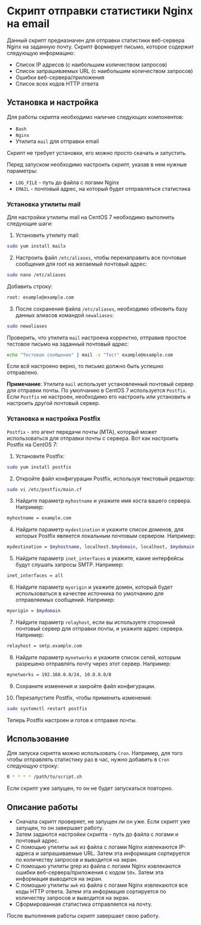 # Скрипт отправки статистики Nginx на email

Данный скрипт предназначен для отправки статистики веб-сервера Nginx на заданную почту. Скрипт формирует письмо, которое содержит следующую информацию:

  -  Список IP адресов (с наибольшим количеством запросов)
  -  Список запрашиваемых URL (с наибольшим количеством запросов)
  -  Ошибки веб-сервера/приложения
  -  Список всех кодов HTTP ответа

## Установка и настройка

Для работы скрипта необходимо наличие следующих компонентов:

  - `Bash`
  - `Nginx`
  - Утилита `mail` для отправки email

Скрипт не требует установки, его можно просто скачать и запустить.

Перед запуском необходимо настроить скрипт, указав в нем нужные параметры:

  - `LOG_FILE` - путь до файла с логами Nginx
  - `EMAIL` - почтовый адрес, на который будет отправляться статистика

### Установка утилиты mail

Для настройки утилиты mail на CentOS 7 необходимо выполнить следующие шаги:

1. Установить утилиту mail:

```bash 
sudo yum install mailx
```

2. Настроить файл ```/etc/aliases```, чтобы перенаправить все почтовые сообщения для root на желаемый почтовый адрес:

```bash
sudo nano /etc/aliases
```

Добавить строку:

```bash
root: example@example.com
```

3. После сохранения файла `/etc/aliases`, необходимо обновить базу данных алиасов командой `newaliases`:

```bash
sudo newaliases
```

Проверить, что утилита `mail` настроена корректно, отправив простое тестовое письмо на заданный почтовый адрес:

```bash
echo "Тестовое сообщение" | mail -s "Тест" example@example.com
```

Если всё настроено верно, то письмо должно быть успешно отправлено.

**Примечание**: Утилита `mail` использует установленный почтовый сервер для отправки почты. По умолчанию в CentOS 7 используется `Postfix`. Если `Postfix` не настроен, необходимо его настроить или установить и настроить другой почтовый сервер.

### Установка и настройка Postfix

`Postfix` - это агент передачи почты (MTA), который может использоваться для отправки почты с сервера. Вот как настроить Postfix на CentOS 7:

1. Установите Postfix:

```bash
sudo yum install postfix
```

2. Откройте файл конфигурации Postfix, используя текстовый редактор:

```bash
sudo vi /etc/postfix/main.cf
```

3. Найдите параметр `myhostname` и укажите имя хоста вашего сервера. Например:

```bash
myhostname = example.com
```

4. Найдите параметр `mydestination` и укажите список доменов, для которых Postfix является локальным почтовым сервером. Например:

```bash
mydestination = $myhostname, localhost.$mydomain, localhost, $mydomain
```

5. Найдите параметр `inet_interfaces` и укажите, какие интерфейсы будут слушать запросы SMTP. Например:

```bash
inet_interfaces = all
```

6. Найдите параметр `myorigin` и укажите домен, который будет использоваться в качестве источника по умолчанию для отправляемых сообщений. Например:

```bash
myorigin = $mydomain
```

7. Найдите параметр `relayhost`, если вы используете сторонний почтовый сервер для отправки почты, и укажите адрес сервера. Например:

```bash
relayhost = smtp.example.com
```

8. Найдите параметр `mynetworks` и укажите список сетей, которым разрешено отправлять почту через этот сервер. Например:

```bash
mynetworks = 192.168.0.0/24, 10.0.0.0/8
```

9. Сохраните изменения и закройте файл конфигурации.

10. Перезапустите Postfix, чтобы применить изменения:

```bash
sudo systemctl restart postfix
```

Теперь Postfix настроен и готов к отправке почты.


## Использование

Для запуска скрипта можно использовать `Cron`. Например, для того чтобы отправлять статистику раз в час, нужно добавить в `Cron` следующую строку:

```bash
0 * * * * /path/to/script.sh
```

Если скрипт уже запущен, то он не будет запускаться повторно.

## Описание работы

  - Сначала скрипт проверяет, не запущен ли он уже. Если скрипт уже запущен, то он завершает работу.
  - Затем задаются настройки скрипта - путь до файла с логами и почтовый адрес.
  - С помощью утилиты `awk` из файла с логами Nginx извлекаются IP-адреса и запрашиваемые URL. Затем эта информация сортируется по количеству запросов и выводится на экран.
  - С помощью утилиты grep из файла с логами Nginx извлекаются ошибки веб-сервера/приложения с кодом `50x`. Затем эта информация выводится на экран.
  - С помощью утилиты `awk` из файла с логами Nginx извлекаются все коды HTTP ответа. Затем эта информация сортируется по количеству запросов и выводится на экран.
  - Сформированная статистика отправляется на почту.

После выполнения работы скрипт завершает свою работу.